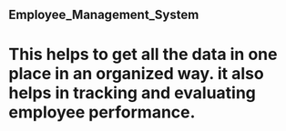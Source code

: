## Employee_Management_System

# This helps to get all the data in one place in an organized way. it also helps in tracking and evaluating employee performance.
